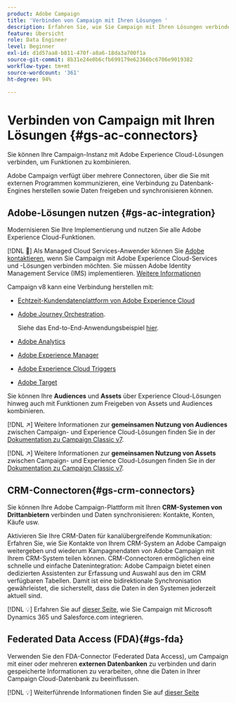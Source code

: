 ```yaml
---
product: Adobe Campaign
title: 'Verbinden von Campaign mit Ihren Lösungen '
description: Erfahren Sie, wie Sie Campaign mit Ihren Lösungen verbinden.
feature: Übersicht
role: Data Engineer
level: Beginner
exl-id: d1d57aa8-b811-470f-a8a6-18da3a700f1a
source-git-commit: 8b31e24e0b6cfb699179e62366bc6706e9019382
workflow-type: tm+mt
source-wordcount: '361'
ht-degree: 94%

---
```


# Verbinden von Campaign mit Ihren Lösungen {#gs-ac-connectors}

Sie können Ihre Campaign-Instanz mit Adobe Experience Cloud-Lösungen verbinden, um Funktionen zu kombinieren.

Adobe Campaign verfügt über mehrere Connectoren, über die Sie mit externen Programmen kommunizieren, eine Verbindung zu Datenbank-Engines herstellen sowie Daten freigeben und synchronisieren können.

## Adobe-Lösungen nutzen {#gs-ac-integration}

Modernisieren Sie Ihre Implementierung und nutzen Sie alle Adobe Experience Cloud-Funktionen.

[!DNL :speech_balloon:] Als Managed Cloud Services-Anwender können Sie [Adobe kontaktieren](../start/campaign-faq.md#support), wenn Sie Campaign mit Adobe Experience Cloud-Services und -Lösungen verbinden möchten. Sie müssen Adobe Identity Management Service (IMS) implementieren. [Weitere Informationen](../start/connect.md#connect-ims)

Campaign v8 kann eine Verbindung herstellen mit:


* [Echtzeit-Kundendatenplattform von Adobe Experience Cloud](../connect/ac-rtcdp.md)
* [Adobe Journey Orchestration](https://experienceleague.adobe.com/docs/journeys/using/action-journeys/acc-action.html?lang=de).

   Siehe das End-to-End-Anwendungsbeispiel [hier](https://experienceleague.adobe.com/docs/journeys/using/use-cases-journeys/campaign-classic-use-case.html?lang=de).

* [Adobe Analytics](../connect/ac-aa.md)
* [Adobe Experience Manager](../connect/ac-aem.md)
* [Adobe Experience Cloud Triggers](../connect/ac-triggers.md)
* [Adobe Target](../connect/ac-at.md)

Sie können Ihre **Audiences** und **Assets** über Experience Cloud-Lösungen hinweg auch mit Funktionen zum Freigeben von Assets und Audiences kombinieren.

[!DNL :arrow_upper_right:] Weitere Informationen zur **gemeinsamen Nutzung von Audiences** zwischen Campaign- und Experience Cloud-Lösungen finden Sie in der [Dokumentation zu Campaign Classic v7](https://experienceleague.adobe.com/docs/campaign-classic/using/integrating-with-adobe-experience-cloud/audience-sharing/sharing-audiences-with-adobe-experience-cloud.html?lang=de#integrating-with-adobe-experience-cloud).

[!DNL :arrow_upper_right:] Weitere Informationen zur **gemeinsamen Nutzung von Assets** zwischen Campaign- und Experience Cloud-Lösungen finden Sie in der [Dokumentation zu Campaign Classic v7](https://experienceleague.adobe.com/docs/campaign-classic/using/integrating-with-adobe-experience-cloud/asset-sharing/sharing-assets-with-adobe-experience-cloud.html?lang=de#integrating-with-adobe-experience-cloud).

## CRM-Connectoren{#gs-crm-connectors}

Sie können Ihre Adobe Campaign-Plattform mit Ihren **CRM-Systemen von Drittanbietern** verbinden und Daten synchronisieren: Kontakte, Konten, Käufe usw.

Aktivieren Sie Ihre CRM-Daten für kanalübergreifende Kommunikation: Erfahren Sie, wie Sie Kontakte von Ihrem CRM-System an Adobe Campaign weitergeben und wiederum Kampagnendaten von Adobe Campaign mit Ihrem CRM-System teilen können.
CRM-Connectoren ermöglichen eine schnelle und einfache Datenintegration: Adobe Campaign bietet einen dedizierten Assistenten zur Erfassung und Auswahl aus den im CRM verfügbaren Tabellen. Damit ist eine bidirektionale Synchronisation gewährleistet, die sicherstellt, dass die Daten in den Systemen jederzeit aktuell sind.

[!DNL :bulb:] Erfahren Sie auf [dieser Seite](crm.md), wie Sie Campaign mit Microsoft Dynamics 365 und Salesforce.com integrieren.

## Federated Data Access (FDA){#gs-fda}

Verwenden Sie den FDA-Connector (Federated Data Access), um Campaign mit einer oder mehreren **externen Datenbanken** zu verbinden und darin gespeicherte Informationen zu verarbeiten, ohne die Daten in Ihrer Campaign Cloud-Datenbank zu beeinflussen.

[!DNL :bulb:] Weiterführende Informationen finden Sie auf [dieser Seite](fda.md)


<!-- 
 ## Integrate with social media

Use the **Managing social networks (Social Marketing)** option to interact with customers and prospects via Twitter.

* Send messages - Use Adobe Campaign Social Marketing to send messages on Twitter. Adobe Campaign lets you post messages directly to your twitter account. You can also send direct messages to all your followers.

* Collect new contacts - Adobe Campaign Social Marketing also makes it easy to acquire new contacts via Facebook: contact users and ask them if they want to share their profile information. If they accept, Adobe Campaign automatically recovers the data, which enables you to carry out targeting campaigns and, when possible, to implement cross-channel strategies.

[!DNL :bulb:] Learn how to set up and use Campaign Social Marketing in [this section](../connect/ac-tw.md) -->